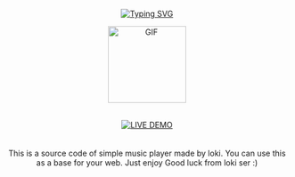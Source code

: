 <p align="middle">
    <a href="https://github.com/lokixjs">
        <img
        src="https://readme-typing-svg.herokuapp.com?size=30&width=800&lines=music+player+source+code+made+by+loki"
            alt="Typing SVG"
        />
    </a>
</p>
<div align="center">
  <p align="center">
<img src="https://media.tenor.com/bEC3jwYrty4AAAAM/cute.gif" alt="GIF" width="140" height="138"/>
</p>

<br>
<div align="center">
<a href='https://lokixjs.github.io/music-player/' target="_blank"><img alt='LIVE DEMO' src='https://img.shields.io/badge/Live_Demo-100000?style=for-the-badge&logo= live demo&logoColor=white&labelColor=darkblue&color=darkblue'/></a>

<br>


<br>
<br>
This is a source code of simple music player made by loki. You can use this as a base for your web. Just enjoy Good luck from loki ser :)
